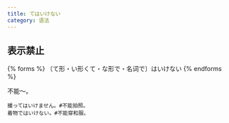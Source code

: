 ```yaml
---
title: てはいけない
category: 语法
---
```


## 表示禁止

{% forms %}
〔て形・い形くて・な形で・名词で〕はいけない
{% endforms %}

不能～。

```example
撮ってはいけません。#不能拍照。
着物ではいけない。#不能穿和服。
```
